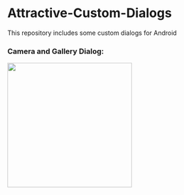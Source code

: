 # Attractive-Custom-Dialogs
This repository includes some custom dialogs for Android

### Camera and Gallery Dialog:
<img src="https://raw.githubusercontent.com/rashidafzaal/Attractive-Custom-Dialogs-Library/master/screenshots/cameraGallery.jpg" height="280" data-canonical-src="https://raw.githubusercontent.com/rashidafzaal/Attractive-Custom-Dialogs-Library/master/screenshots/cameraGallery.jpg" style="max-width:100%;">

